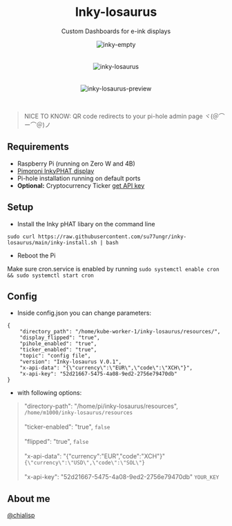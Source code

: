 
  <div align="center">
  
  #  Inky-losaurus 
   Custom Dashboards for e-ink displays
  </div>
 
 <div align="center">
 
![inky-empty](https://user-images.githubusercontent.com/69374354/190515213-0754d728-cc06-440f-adb7-18ff0a2a1e2f.png)
<br><br>
<br>
![inky-losaurus](https://user-images.githubusercontent.com/69374354/190515235-84974961-f46f-4417-b627-bd83541c6267.png)
<br><br><br>
![inky-losaurus-preview](https://user-images.githubusercontent.com/69374354/190515533-cacd056c-9dad-4c64-90dc-4896bcd49cf8.png)
<br>
  </h3>

   </div>
   
<br> 

> NICE TO KNOW: QR code redirects to your pi-hole admin page ヾ(＠⌒ー⌒＠)ノ
  
 
## Requirements

  
- Raspberry Pi (running on Zero W and 4B)
- [Pimoroni InkyPHAT display](https://shop.pimoroni.com/products/inky-phat?variant=12549254938707)
- Pi-hole installation running on default ports
- **Optional:** Cryptocurrency Ticker <a href="https://www.livecoinwatch.com/tools/api#try">get API key</a>


## Setup
- Install the Inky pHAT libary on the command line
```
sudo curl https://raw.githubusercontent.com/su77ungr/inky-losaurus/main/inky-install.sh | bash
```
- Reboot the Pi

Make sure cron.service is enabled by running  `sudo systemctl enable cron && sudo systemctl start cron`
## Config
- Inside config.json you can change parameters:

```
{
    "directory_path": "/home/kube-worker-1/inky-losaurus/resources/",
    "display_flipped": "true",
    "pihole_enabled": "true",
    "ticker_enabled": "true",
    "topic": "config file",
    "version": "Inky-losaurus V.0.1",
    "x-api-data": "{\"currency\":\"EUR\",\"code\":\"XCH\"}",
    "x-api-key": "52d21667-5475-4a08-9ed2-2756e79470db"
}
```
- with following options: 

> "directory-path": "/home/pi/inky-losaurus/resources", `/home/m1000/inky-losaurus/resources` <br><br>
> "ticker-enabled": "true", `false` <br><br>
> "flipped": "true", `false` <br><br>
> "x-api-data": "{\"currency\":\"EUR\",\"code\":\"XCH\"}"  `{\"currency\":\"USD\",\"code\":\"SOL\"}`  <br><br>
> "x-api-key": "52d21667-5475-4a08-9ed2-2756e79470db" `YOUR_KEY` 

## About me

<a href="https://twitter.com/chialisp"> @chialisp </a>

